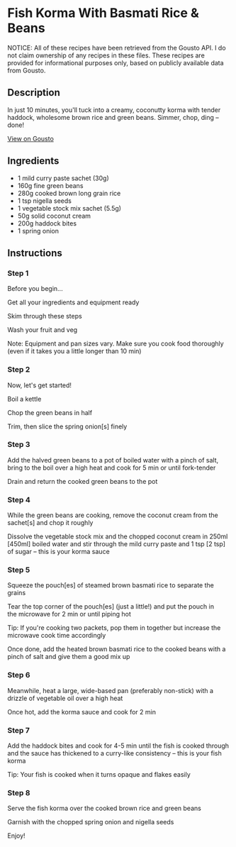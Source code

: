 # Fish Korma With Basmati Rice & Beans

NOTICE: All of these recipes have been retrieved from the Gousto API. I do not claim ownership of any recipes in these files. These recipes are provided for informational purposes only, based on publicly available data from Gousto.

## Description

In just 10 minutes, you'll tuck into a creamy, coconutty korma with tender haddock, wholesome brown rice and green beans. Simmer, chop, ding – done!

[View on Gousto](https://www.gousto.co.uk/recipes/cookbook/fish-korma-with-basmati-rice-beans)

## Ingredients

- 1 mild curry paste sachet (30g)
- 160g fine green beans
- 280g cooked brown long grain rice
- 1 tsp nigella seeds
- 1 vegetable stock mix sachet (5.5g)
- 50g solid coconut cream
- 200g haddock bites
- 1 spring onion

## Instructions


### Step 1

Before you begin...

Get all your ingredients and equipment ready

Skim through these steps

Wash your fruit and veg

Note: Equipment and pan sizes vary. Make sure you cook food thoroughly (even if it takes you a little longer than 10 min)


### Step 2

Now, let's get started!

Boil a kettle

Chop the green beans in half

Trim, then slice the spring onion<span class="text-danger">[s]</span> finely


### Step 3

Add the halved green beans to a pot of boiled water with a pinch of salt, bring to the boil over a high heat and cook for 5 min or until fork-tender

Drain and return the cooked green beans to the pot


### Step 4

While the green beans are cooking, remove the coconut cream from the sachet<span class="text-danger">[s]</span> and chop it roughly

Dissolve the vegetable stock mix and the chopped coconut cream in 250ml <span class="text-danger">[450ml]</span> boiled water and stir through the mild curry paste and 1 tsp <span class="text-danger">[2 tsp]</span> of sugar – this is your korma sauce


### Step 5

Squeeze the pouch<span class="text-danger">[es]</span> of steamed brown basmati rice to separate the grains

Tear the top corner of the pouch<span class="text-danger">[es]</span> (just a little!) and put the pouch in the microwave for 2 min or until piping hot

Tip: If you're cooking two packets, pop them in together but increase the microwave cook time accordingly

Once done, add the heated brown basmati rice to the cooked beans with a pinch of salt and give them a good mix up


### Step 6

Meanwhile, heat a large, wide-based pan (preferably non-stick) with a drizzle of vegetable oil over a high heat

Once hot, add the korma sauce and cook for 2 min


### Step 7

Add the haddock bites and cook for 4-5 min until the fish is cooked through and the sauce has thickened to a curry-like consistency – this is your fish korma

Tip: Your fish is cooked when it turns opaque and flakes easily

### Step 8

Serve the fish korma over the cooked brown rice and green beans

Garnish with the chopped spring onion and nigella seeds

Enjoy!

